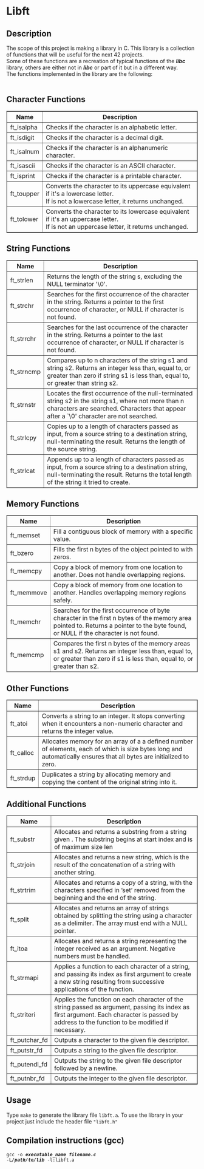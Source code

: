<h1> Libft </h1>

<h2>Description</h2>

The scope of this project is making a library in C. This library is a collection of functions that will be useful for the next 42 projects.<br>
Some of these functions are a recreation of typical functions of the <strong><em>libc</em></strong> library, others are either not in <strong><em>libc</em></strong> or part of it but in a different way. 
<br>The functions implemented in the library are the following:
<br><br>
<h2>Character Functions</h2>

<table border="1">
  <tr>
    <th>Name</th>
    <th>Description</th>
  </tr>
  <tr>
    <td>ft_isalpha</td>
    <td>Checks if the character is an alphabetic letter.</td>
  </tr>
  <tr>
    <td>ft_isdigit</td>
    <td>Checks if the character is a decimal digit.</td>
  </tr>
  <tr>
    <td>ft_isalnum</td>
    <td>Checks if the character is an alphanumeric character.</td>
  </tr>
   <tr>
    <td>ft_isascii</td>
    <td>Checks if the character is an ASCII character.</td>
  </tr>
   <tr>
    <td>ft_isprint</td>
    <td>Checks if the character is a printable character.</td>
  </tr>
   <tr>
    <td>ft_toupper</td>
    <td>Converts the character to its uppercase equivalent if it's a lowercase letter.<br> If is not a lowercase letter, it returns unchanged.</td>
  </tr>
   <tr>
    <td>ft_tolower</td>
    <td>Converts the character to its lowercase equivalent if it's an uppercase letter.<br> If is not an uppercase letter, it returns unchanged.</td>
  </tr>
</table>

<h2>String Functions</h2>

<table border="1">
  <tr>
    <th>Name</th>
    <th>Description</th>
  </tr>
  <tr>
    <td>ft_strlen</td>
    <td>Returns the length of the string s, excluding the NULL terminator '\0'.</td>
  </tr>
  <tr>
    <td>ft_strchr</td>
    <td>Searches for the first occurrence of the character in the string. Returns a pointer to the first occurrence of character, or NULL if character is not found.</td>
  </tr>
  <tr>
    <td>ft_strrchr</td>
    <td>Searches for the last occurrence of the character in the string. Returns a pointer to the last occurrence of character, or NULL if character is not found.</td>
  </tr>
   <tr>
    <td>ft_strncmp</td>
    <td>Compares up to n characters of the string s1 and string s2. Returns an integer less than, equal to, or greater than zero if string s1 is less than, equal to, or greater than string s2.</td>
  </tr>
   <tr>
    <td>ft_strnstr</td>
    <td>Locates the first occurrence of the null-terminated string s2 in the string s1, where not more than n characters are searched. Characters that appear after a `\0' character are not searched.</td>
  </tr>
   <tr>
    <td>ft_strlcpy</td>
    <td> Copies up to a length of characters passed as input, from a source string to a destination string, null-terminating the result. Returns the length of the source string.</td>
  </tr>
   <td>ft_strlcat</td>
    <td> Appends up to a length of characters passed as input, from a source string to a destination string, null-terminating the result. Returns the total length of the string it tried to create.</td>
  </tr>

</table>

<h2>Memory Functions</h2>

<table border="1">
  <tr>
    <th>Name</th>
    <th>Description</th>
  </tr>
  <tr>
    <td>ft_memset</td>
    <td>Fill a contiguous block of memory with a specific value.</td>
  </tr>
  <tr>
    <td>ft_bzero</td>
    <td>Fills the first n bytes of the object pointed to with zeros.</td>
  </tr>
  <tr>
    <td>ft_memcpy</td>
    <td>Copy a block of memory from one location to another. Does not handle overlapping regions.</td>
  </tr>
   <tr>
    <td>ft_memmove</td>
    <td>Copy a block of memory from one location to another. Handles overlapping memory regions safely.</td>
  </tr>
   <tr>
    <td>ft_memchr</td>
    <td>Searches for the first occurrence of byte character in the first n bytes of the memory area pointed to. Returns a pointer to the byte found, or NULL if the character is not found.
</td>
  </tr>
   <tr>
    <td>ft_memcmp</td>
    <td>Compares the first n bytes of the memory areas s1 and s2. Returns an integer less than, equal to, or greater than zero if s1 is less than, equal to, or greater than s2.</td>
  </tr>
</table>

<h2>Other Functions</h2>

<table border="1">
  <tr>
    <th>Name</th>
    <th>Description</th>
  </tr>
  <tr>
    <td>ft_atoi</td>
    <td>Converts a string to an integer. It stops converting when it encounters a non-numeric character and returns the integer value.</td>
  </tr>
  <tr>
    <td>ft_calloc</td>
    <td>Allocates memory for an array of a a defined number of elements, each of which is size bytes long and automatically ensures that all bytes are initialized to zero. </td>
  </tr>
  <tr>
    <td>ft_strdup</td>
    <td>Duplicates a string by allocating memory and copying the content of the original string into it.</td>
  </tr>
</table>


<h2>Additional Functions</h2>
<table border="1">
  <tr>
    <th>Name</th>
    <th>Description</th>
  </tr>
  <tr>
    <td>ft_substr</td>
    <td>Allocates and returns a substring from a string given . The substring begins at start index and is of maximum size len</td>
  </tr>
  <tr>
    <td>ft_strjoin</td>
    <td>Allocates and returns a new string, which is the result of the concatenation of a string with another string. </td>
  </tr>
  <tr>
    <td>ft_strtrim</td>
    <td>Allocates and returns a copy of a string, with the characters specified in ’set’ removed from the beginning and the end of the string.</td>
  </tr>
  <tr>
    <td>ft_split</td>
    <td>Allocates and returns an array of strings obtained by splitting the string using a character as a delimiter. The array must end with a NULL pointer.</td>
  </tr>
   <tr>
    <td>ft_itoa</td>
    <td>Allocates and returns a string representing the integer received as an argument. Negative numbers must be handled.</td>
  </tr>
    <tr>
    <td>ft_strmapi</td>
    <td>Applies a function to each character of a string, and passing its index as first argument to create a new string resulting from successive applications of the function.</td>
  </tr>
    <tr>
    <td>ft_striteri</td>
    <td>Applies the function on each character of the string passed as argument, passing its index as first argument. Each character is passed by address to the function to be modified if necessary.</td>
  </tr>
  <tr>
    <td>ft_putchar_fd</td>
    <td>Outputs a character to the given file descriptor.</td>
  </tr>
    <tr>
    <td>ft_putstr_fd</td>
    <td>Outputs a string to the given file descriptor.</td>
  </tr>
    <tr>
    <td>ft_putendl_fd</td>
    <td>Outputs the string to the given file descriptor followed by a newline.</td>
  </tr>
   <tr>
    <td>ft_putnbr_fd</td>
    <td>Outputs the integer to the given file descriptor.</td>
  </tr>
  
</table>


<h2>Usage</h2>

Type <code>make</code> to generate the library file <code>libft.a</code>. 
To use the library in your project just include the header file <code>"libft.h"</code>

<h2>Compilation instructions (gcc)</h2>

<code>gcc -o <strong><em>executable_name filename.c</em></strong> -L<strong><em>/path/to/lib</em></strong> -l:libft.a</code>


